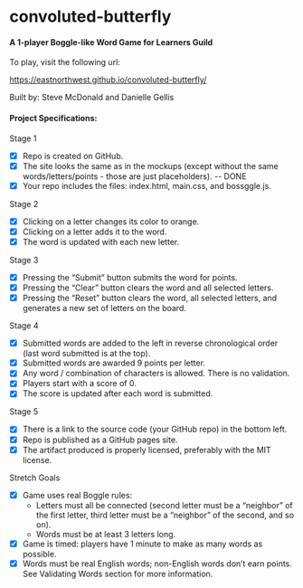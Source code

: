 # convoluted-butterfly

#### A 1-player Boggle-like Word Game for Learners Guild

To play, visit the following url:

https://eastnorthwest.github.io/convoluted-butterfly/

Built by:
Steve McDonald and Danielle Gellis

#### Project Specifications:

Stage 1

- [X] Repo is created on GitHub.
- [X] The site looks the same as in the mockups (except without the same words/letters/points - those are just placeholders). -- DONE
- [X] Your repo includes the files: index.html, main.css, and bossggle.js.

Stage 2

- [X] Clicking on a letter changes its color to orange.
- [X] Clicking on a letter adds it to the word.
- [X] The word is updated with each new letter.

Stage 3

- [X] Pressing the “Submit” button submits the word for points.
- [X] Pressing the “Clear” button clears the word and all selected letters.
- [X] Pressing the “Reset” button clears the word, all selected letters, and generates a new set of letters on the board.

Stage 4

- [X] Submitted words are added to the left in reverse chronological order (last word submitted is at the top).
- [X] Submitted words are awarded 9 points per letter.
- [X] Any word / combination of characters is allowed. There is no validation.
- [X] Players start with a score of 0.
- [X] The score is updated after each word is submitted.

Stage 5

- [X] There is a link to the source code (your GitHub repo) in the bottom left.
- [X] Repo is published as a GitHub pages site.
- [X] The artifact produced is properly licensed, preferably with the MIT license.

Stretch Goals

- [X] Game uses real Boggle rules:
    - Letters must all be connected (second letter must be a “neighbor” of the first letter, third letter must be a “neighbor” of the second, and so on).
    - Words must be at least 3 letters long.
- [X] Game is timed: players have 1 minute to make as many words as possible.
- [X] Words must be real English words; non-English words don’t earn points. See Validating Words section for more information.
